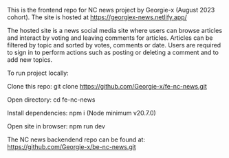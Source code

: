 This is the frontend repo for NC news project by Georgie-x (August 2023 cohort). The site is hosted at https://georgiex-news.netlify.app/

The hosted site is a news social media site where users can browse articles and interact by voting and leaving comments for articles. 
Articles can be filtered by topic and sorted by votes, comments or date.
Users are required to sign in to perform actions such as posting or deleting a comment and to add new topics.

To run project locally:

Clone this repo: git clone https://github.com/Georgie-x/fe-nc-news.git

Open directory: cd fe-nc-news

Install dependencies: npm i (Node minimum v20.7.0)

Open site in browser: npm run dev 

The NC news backendend repo can be found at: https://github.com/Georgie-x/be-nc-news.git